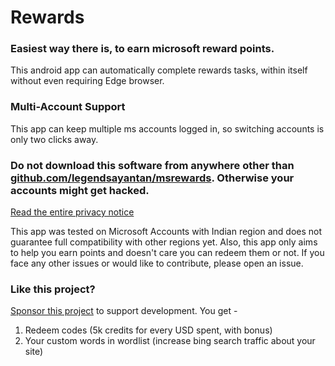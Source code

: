 # Rewards

### Easiest way there is, to earn microsoft reward points. 

This android app can automatically complete rewards tasks, within itself without even requiring Edge browser. 

### Multi-Account Support

This app can keep multiple ms accounts logged in, so switching accounts is only two clicks away. 

### **Do not download this software from anywhere other than [github.com/legendsayantan/msrewards](https://github.com/legendsayantan/MsRewards/releases/latest). Otherwise your accounts might get hacked.**
[Read the entire privacy notice](https://github.com/legendsayantan/MsRewards/blob/master/PRIVACY.md)

This app was tested on Microsoft Accounts with Indian region and does not guarantee full compatibility with other regions yet. 
Also, this app only aims to help you earn points and doesn't care you can redeem them or not. If you face any other issues or would like to contribute, please open an issue.

### Like this project?
[Sponsor this project](https://github.com/sponsors/legendsayantan?o=esb) to support development. You get -
1. Redeem codes (5k credits for every USD spent, with bonus)
2. Your custom words in wordlist (increase bing search traffic about your site)
